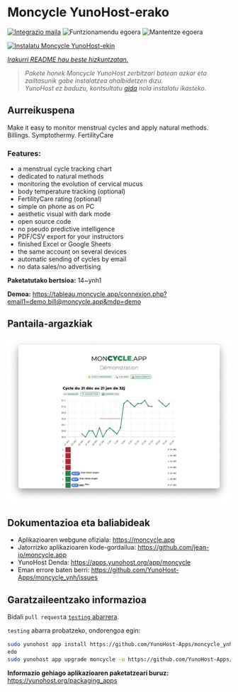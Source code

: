 <!--
Ohart ongi: README hau automatikoki sortu da <https://github.com/YunoHost/apps/tree/master/tools/readme_generator>ri esker
EZ editatu eskuz.
-->

# Moncycle YunoHost-erako

[![Integrazio maila](https://dash.yunohost.org/integration/moncycle.svg)](https://ci-apps.yunohost.org/ci/apps/moncycle/) ![Funtzionamendu egoera](https://ci-apps.yunohost.org/ci/badges/moncycle.status.svg) ![Mantentze egoera](https://ci-apps.yunohost.org/ci/badges/moncycle.maintain.svg)

[![Instalatu Moncycle YunoHost-ekin](https://install-app.yunohost.org/install-with-yunohost.svg)](https://install-app.yunohost.org/?app=moncycle)

*[Irakurri README hau beste hizkuntzatan.](./ALL_README.md)*

> *Pakete honek Moncycle YunoHost zerbitzari batean azkar eta zailtasunik gabe instalatzea ahalbidetzen dizu.*  
> *YunoHost ez baduzu, kontsultatu [gida](https://yunohost.org/install) nola instalatu ikasteko.*

## Aurreikuspena

Make it easy to monitor menstrual cycles and apply natural methods. Billings. Symptothermy. FertilityCare

### Features:

- a menstrual cycle tracking chart
- dedicated to natural methods
- monitoring the evolution of cervical mucus
- body temperature tracking (optional)
- FertilityCare rating (optional)
- simple on phone as on PC
- aesthetic visual with dark mode
- open source code
- no pseudo predictive intelligence
- PDF/CSV export for your instructors
- finished Excel or Google Sheets
- the same account on several devices
- automatic sending of cycles by email
- no data sales/no advertising

**Paketatutako bertsioa:** 14~ynh1

**Demoa:** <https://tableau.moncycle.app/connexion.php?email1=demo.bill@moncycle.app&mdp=demo>

## Pantaila-argazkiak

![Moncycle(r)en pantaila-argazkia](./doc/screenshots/moncycle_app.png)

## Dokumentazioa eta baliabideak

- Aplikazioaren webgune ofiziala: <https://moncycle.app>
- Jatorrizko aplikazioaren kode-gordailua: <https://github.com/jean-io/moncycle.app>
- YunoHost Denda: <https://apps.yunohost.org/app/moncycle>
- Eman errore baten berri: <https://github.com/YunoHost-Apps/moncycle_ynh/issues>

## Garatzaileentzako informazioa

Bidali `pull request`a [`testing` abarrera](https://github.com/YunoHost-Apps/moncycle_ynh/tree/testing).

`testing` abarra probatzeko, ondorengoa egin:

```bash
sudo yunohost app install https://github.com/YunoHost-Apps/moncycle_ynh/tree/testing --debug
edo
sudo yunohost app upgrade moncycle -u https://github.com/YunoHost-Apps/moncycle_ynh/tree/testing --debug
```

**Informazio gehiago aplikazioaren paketatzeari buruz:** <https://yunohost.org/packaging_apps>
